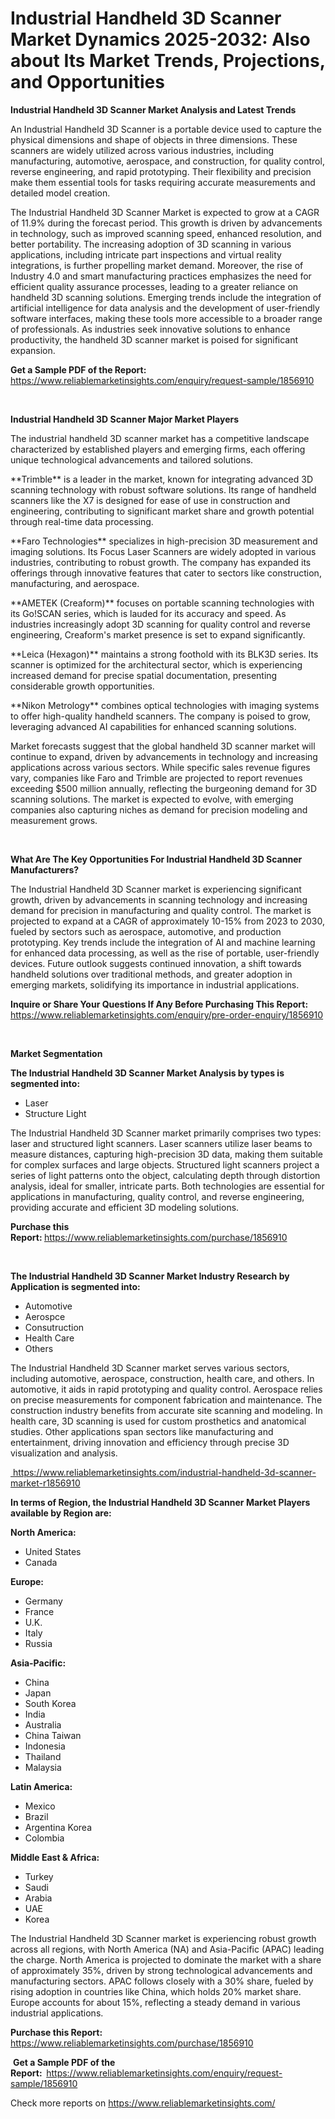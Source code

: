 <p><h1>Industrial Handheld 3D Scanner Market Dynamics 2025-2032: Also about Its Market Trends, Projections, and Opportunities</h1></p><p><strong>Industrial Handheld 3D Scanner Market Analysis and Latest Trends</strong></p>
<p><p>An Industrial Handheld 3D Scanner is a portable device used to capture the physical dimensions and shape of objects in three dimensions. These scanners are widely utilized across various industries, including manufacturing, automotive, aerospace, and construction, for quality control, reverse engineering, and rapid prototyping. Their flexibility and precision make them essential tools for tasks requiring accurate measurements and detailed model creation.</p><p>The Industrial Handheld 3D Scanner Market is expected to grow at a CAGR of 11.9% during the forecast period. This growth is driven by advancements in technology, such as improved scanning speed, enhanced resolution, and better portability. The increasing adoption of 3D scanning in various applications, including intricate part inspections and virtual reality integrations, is further propelling market demand. Moreover, the rise of Industry 4.0 and smart manufacturing practices emphasizes the need for efficient quality assurance processes, leading to a greater reliance on handheld 3D scanning solutions. Emerging trends include the integration of artificial intelligence for data analysis and the development of user-friendly software interfaces, making these tools more accessible to a broader range of professionals. As industries seek innovative solutions to enhance productivity, the handheld 3D scanner market is poised for significant expansion.</p></p>
<p><strong>Get a Sample PDF of the Report:&nbsp;</strong> <a href="https://www.reliablemarketinsights.com/enquiry/request-sample/1856910?utm_campaign=2177&utm_medium=2&utm_source=Github&utm_content=ia&utm_term=19022025&utm_id=industrial-handheld-3d-scanner">https://www.reliablemarketinsights.com/enquiry/request-sample/1856910</a></p>
<p>&nbsp;</p>
<p><strong>Industrial Handheld 3D Scanner Major Market Players</strong></p>
<p><p>The industrial handheld 3D scanner market has a competitive landscape characterized by established players and emerging firms, each offering unique technological advancements and tailored solutions.</p><p>**Trimble** is a leader in the market, known for integrating advanced 3D scanning technology with robust software solutions. Its range of handheld scanners like the X7 is designed for ease of use in construction and engineering, contributing to significant market share and growth potential through real-time data processing.</p><p>**Faro Technologies** specializes in high-precision 3D measurement and imaging solutions. Its Focus Laser Scanners are widely adopted in various industries, contributing to robust growth. The company has expanded its offerings through innovative features that cater to sectors like construction, manufacturing, and aerospace.</p><p>**AMETEK (Creaform)** focuses on portable scanning technologies with its Go!SCAN series, which is lauded for its accuracy and speed. As industries increasingly adopt 3D scanning for quality control and reverse engineering, Creaform's market presence is set to expand significantly.</p><p>**Leica (Hexagon)** maintains a strong foothold with its BLK3D series. Its scanner is optimized for the architectural sector, which is experiencing increased demand for precise spatial documentation, presenting considerable growth opportunities.</p><p>**Nikon Metrology** combines optical technologies with imaging systems to offer high-quality handheld scanners. The company is poised to grow, leveraging advanced AI capabilities for enhanced scanning solutions.</p><p>Market forecasts suggest that the global handheld 3D scanner market will continue to expand, driven by advancements in technology and increasing applications across various sectors. While specific sales revenue figures vary, companies like Faro and Trimble are projected to report revenues exceeding $500 million annually, reflecting the burgeoning demand for 3D scanning solutions. The market is expected to evolve, with emerging companies also capturing niches as demand for precision modeling and measurement grows.</p></p>
<p>&nbsp;</p>
<p><strong>What Are The Key Opportunities For Industrial Handheld 3D Scanner Manufacturers?</strong></p>
<p><p>The Industrial Handheld 3D Scanner market is experiencing significant growth, driven by advancements in scanning technology and increasing demand for precision in manufacturing and quality control. The market is projected to expand at a CAGR of approximately 10-15% from 2023 to 2030, fueled by sectors such as aerospace, automotive, and production prototyping. Key trends include the integration of AI and machine learning for enhanced data processing, as well as the rise of portable, user-friendly devices. Future outlook suggests continued innovation, a shift towards handheld solutions over traditional methods, and greater adoption in emerging markets, solidifying its importance in industrial applications.</p></p>
<p><strong>Inquire or Share Your Questions If Any Before Purchasing This Report:</strong> <a href="https://www.reliablemarketinsights.com/enquiry/pre-order-enquiry/1856910?utm_campaign=2177&utm_medium=2&utm_source=Github&utm_content=ia&utm_term=19022025&utm_id=industrial-handheld-3d-scanner">https://www.reliablemarketinsights.com/enquiry/pre-order-enquiry/1856910</a></p>
<p>&nbsp;</p>
<p><strong>Market Segmentation</strong></p>
<p><strong>The Industrial Handheld 3D Scanner Market Analysis by types is segmented into:</strong></p>
<p><ul><li>Laser</li><li>Structure Light</li></ul></p>
<p><p>The Industrial Handheld 3D Scanner market primarily comprises two types: laser and structured light scanners. Laser scanners utilize laser beams to measure distances, capturing high-precision 3D data, making them suitable for complex surfaces and large objects. Structured light scanners project a series of light patterns onto the object, calculating depth through distortion analysis, ideal for smaller, intricate parts. Both technologies are essential for applications in manufacturing, quality control, and reverse engineering, providing accurate and efficient 3D modeling solutions.</p></p>
<p><strong>Purchase this Report:&nbsp;</strong><a href="https://www.reliablemarketinsights.com/purchase/1856910?utm_campaign=2177&utm_medium=2&utm_source=Github&utm_content=ia&utm_term=19022025&utm_id=industrial-handheld-3d-scanner">https://www.reliablemarketinsights.com/purchase/1856910</a></p>
<p>&nbsp;</p>
<p><strong>The Industrial Handheld 3D Scanner Market Industry Research by Application is segmented into:</strong></p>
<p><ul><li>Automotive</li><li>Aerospce</li><li>Consutruction</li><li>Health Care</li><li>Others</li></ul></p>
<p><p>The Industrial Handheld 3D Scanner market serves various sectors, including automotive, aerospace, construction, health care, and others. In automotive, it aids in rapid prototyping and quality control. Aerospace relies on precise measurements for component fabrication and maintenance. The construction industry benefits from accurate site scanning and modeling. In health care, 3D scanning is used for custom prosthetics and anatomical studies. Other applications span sectors like manufacturing and entertainment, driving innovation and efficiency through precise 3D visualization and analysis.</p></p>
<p><a href="https://www.reliablemarketinsights.com/industrial-handheld-3d-scanner-market-r1856910?utm_campaign=2177&utm_medium=2&utm_source=Github&utm_content=ia&utm_term=19022025&utm_id=industrial-handheld-3d-scanner">&nbsp;https://www.reliablemarketinsights.com/industrial-handheld-3d-scanner-market-r1856910</a></p>
<p><strong>In terms of Region, the Industrial Handheld 3D Scanner Market Players available by Region are:</strong></p>
<p>
    <p> <strong> North America: </strong>
        <ul>
            <li>United States</li>
            <li>Canada</li>
        </ul>
        </p> 
    <p> <strong> Europe: </strong>
        <ul>
            <li>Germany</li>
            <li>France</li>
            <li>U.K.</li>
            <li>Italy</li>
            <li>Russia</li>
        </ul>
        </p> 
    <p> <strong> Asia-Pacific: </strong>
        <ul>
            <li>China</li>
            <li>Japan</li>
            <li>South Korea</li>
            <li>India</li>
            <li>Australia</li>
            <li>China Taiwan</li>
            <li>Indonesia</li>
            <li>Thailand</li>
            <li>Malaysia</li>
        </ul>
        </p> 
    <p> <strong> Latin America: </strong>
        <ul>
            <li>Mexico</li>
            <li>Brazil</li>
            <li>Argentina Korea</li>
            <li>Colombia</li>
        </ul>
        </p> 
    <p> <strong> Middle East & Africa: </strong>
        <ul>
            <li>Turkey</li>
            <li>Saudi</li>
            <li>Arabia</li>
            <li>UAE</li>
            <li>Korea</li>
        </ul>
    </p>
    </p>
<p><p>The Industrial Handheld 3D Scanner market is experiencing robust growth across all regions, with North America (NA) and Asia-Pacific (APAC) leading the charge. North America is projected to dominate the market with a share of approximately 35%, driven by strong technological advancements and manufacturing sectors. APAC follows closely with a 30% share, fueled by rising adoption in countries like China, which holds 20% market share. Europe accounts for about 15%, reflecting a steady demand in various industrial applications.</p></p>
<p><strong>Purchase this Report: </strong><a href="https://www.reliablemarketinsights.com/purchase/1856910?utm_campaign=2177&utm_medium=2&utm_source=Github&utm_content=ia&utm_term=19022025&utm_id=industrial-handheld-3d-scanner">https://www.reliablemarketinsights.com/purchase/1856910</a></p>
<p>&nbsp;<strong>Get a Sample PDF of the Report:&nbsp;&nbsp;</strong><a href="https://www.reliablemarketinsights.com/enquiry/request-sample/1856910?utm_campaign=2177&utm_medium=2&utm_source=Github&utm_content=ia&utm_term=19022025&utm_id=industrial-handheld-3d-scanner">https://www.reliablemarketinsights.com/enquiry/request-sample/1856910</a></p>
<p><strong></strong></p>
<p>Check more reports on <a href="https://www.reliablemarketinsights.com/?utm_campaign=2177&utm_medium=2&utm_source=Github&utm_content=ia&utm_term=19022025&utm_id=industrial-handheld-3d-scanner">https://www.reliablemarketinsights.com/</a></p>